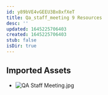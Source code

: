 ```yaml
---
id: y89bVE4vGEEU3Bx8xfXeT
title: Qa_staff_meeting 9 Resources
desc: ''
updated: 1645225706403
created: 1645225706403
stub: false
isDir: true
---
```

## Imported Assets
- ![QA Staff Meeting.jpg](/assets/qa-staff-meeting.jpg)
